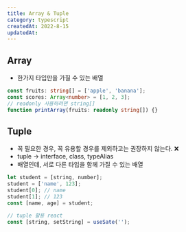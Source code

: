 ```yaml
---
title: Array & Tuple
category: typescript
createdAt: 2022-8-15
updatedAt:
---
```


## Array

- 한가지 타입만을 가질 수 있는 배열

```typescript
const fruits: string[] = ['apple', 'banana'];
const scores: Array<number> = [1, 2, 3];
// readonly 사용하려면 string[]
function printArray(fruits: readonly string[]) {}
```

## Tuple

- 꼭 필요한 경우, 꼭 유용할 경우를 제외하고는 권장하지 않는다. ❌
- tuple → interface, class, typeAlias
- 배열인데, 서로 다른 타입을 함께 가질 수 있는 배열

```typescript
let student = [string, number];
student = ['name', 123];
student[0]; // name
student[1]; // 123
const [name, age] = student;

// tuple 활용 react
const [string, setString] = useSate('');
```
